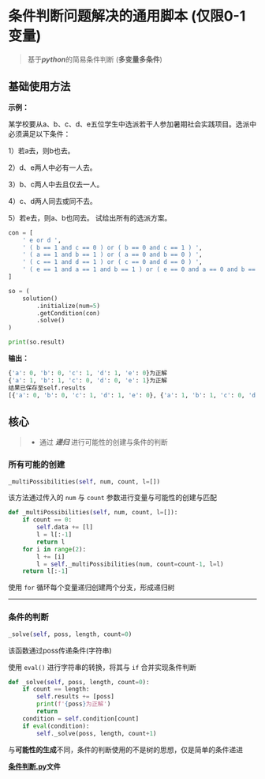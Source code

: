 # 条件判断问题解决的通用脚本 (仅限0-1变量)

> 基于***python***的简易条件判断 \(**多变量多条件**\)

## 基础使用方法

**示例：**

某学校要从a、b、c、d、e五位学生中选派若干人参加暑期社会实践项目。选派中必须满足以下条件：

1）若a去，则b也去。

2）d、e两人中必有一人去。

3）b、c两人中去且仅去一人。

4）c、d两人同去或同不去。

5）若e去，则a、b也同去。
试给出所有的选派方案。


```python
con = [
    ' e or d ',
    ' ( b == 1 and c == 0 ) or ( b == 0 and c == 1 ) ',
    ' ( a == 1 and b == 1 ) or ( a == 0 and b == 0 ) ',
    ' ( c == 1 and d == 1 ) or ( c == 0 and d == 0 ) ',
    ' ( e == 1 and a == 1 and b == 1 ) or ( e == 0 and a == 0 and b == 0 ) '
]

so = (
    solution()
        .initialize(num=5)
        .getCondition(con)
        .solve()
)

print(so.result)
```

**输出：**

```python
{'a': 0, 'b': 0, 'c': 1, 'd': 1, 'e': 0}为正解
{'a': 1, 'b': 1, 'c': 0, 'd': 0, 'e': 1}为正解
结果已保存至self.results
[{'a': 0, 'b': 0, 'c': 1, 'd': 1, 'e': 0}, {'a': 1, 'b': 1, 'c': 0, 'd': 0, 'e': 1}]
```

## 核心
> * 通过 ***递归*** 进行可能性的创建与条件的判断

### 所有可能的创建
```python
_multiPossibilities(self, num, count, l=[])
```

该方法通过传入的 `num` 与 `count` 参数进行变量与可能性的创建与匹配

```python
def _multiPossibilities(self, num, count, l=[]):
    if count == 0:
        self.data += [l]
        l = l[:-1]
        return l
    for i in range(2):
        l += [i]
        l = self._multiPossibilities(num, count=count-1, l=l)
    return l[:-1]
```

使用 `for` 循环每个变量递归创建两个分支，形成递归树

---

### 条件的判断
```python
_solve(self, poss, length, count=0)
```

该函数通过poss传递条件(字符串)

使用 `eval()` 进行字符串的转换，将其与 `if` 合并实现条件判断

```python
def _solve(self, poss, length, count=0):
    if count == length:
        self.results += [poss]
        print(f'{poss}为正解')
        return
    condition = self.condition[count]
    if eval(condition):
        self._solve(poss, length, count+1)
```

与**可能性的生成**不同，条件的判断使用的不是树的思想，仅是简单的条件递进

**[条件判断.py](./条件判断.py)文件**
